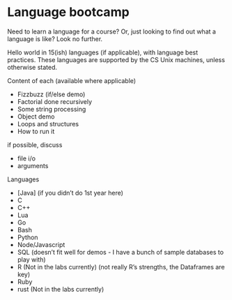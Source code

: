 Language bootcamp
=================

Need to learn a language for a course? Or, just looking to find out what
a language is like? Look no further.

Hello world in 15(ish) languages (if applicable), with language best
practices. These languages are supported by the CS Unix machines, unless
otherwise stated.

Content of each (available where applicable)

- Fizzbuzz (if/else demo)
- Factorial done recursively
- Some string processing
- Object demo
- Loops and structures
- How to run it

if possible, discuss

- file i/o
- arguments

Languages

- [Java] (if you didn’t do 1st year here)
- C
- C++
- Lua
- Go
- Bash
- Python
- Node/Javascript
- SQL (doesn’t fit well for demos - I have a bunch of sample databases to play with)
- R (Not in the labs currently) (not really R’s strengths, the Dataframes are key)
- Ruby
- rust (Not in the labs currently)

